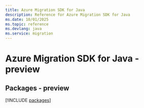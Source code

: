 ```yaml
---
title: Azure Migration SDK for Java
description: Reference for Azure Migration SDK for Java
ms.date: 10/01/2025
ms.topic: reference
ms.devlang: java
ms.service: migration
---
```

# Azure Migration SDK for Java - preview
## Packages - preview
[!INCLUDE [packages](migration-index.md)]